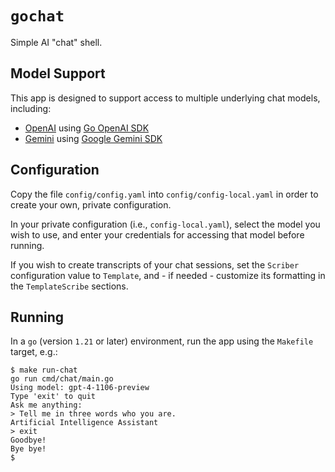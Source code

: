 # `gochat`

Simple AI "chat" shell.

## Model Support

This app is designed to support access to multiple underlying chat
models, including:

- [OpenAI](https://platform.openai.com/docs) using [Go OpenAI SDK](https://github.com/sashabaranov/go-openai)
- [Gemini](https://deepmind.google/technologies/gemini) using [Google Gemini SDK](https://github.com/google/generative-ai-go)

## Configuration 

Copy the file `config/config.yaml` into `config/config-local.yaml` in order to create
your own, private configuration.

In your private configuration (i.e., `config-local.yaml`), select the model you wish to use,
and enter your credentials for accessing that model before running.

If you wish to create transcripts of your chat sessions, set the `Scriber` configuration value
to `Template`, and - if needed - customize its formatting in the `TemplateScribe` sections.

## Running

In a `go` (version `1.21` or later) environment, run the app using the `Makefile` target, e.g.:

```shell
$ make run-chat
go run cmd/chat/main.go
Using model: gpt-4-1106-preview
Type 'exit' to quit
Ask me anything: 
> Tell me in three words who you are.
Artificial Intelligence Assistant
> exit
Goodbye!
Bye bye!
$ 
```

